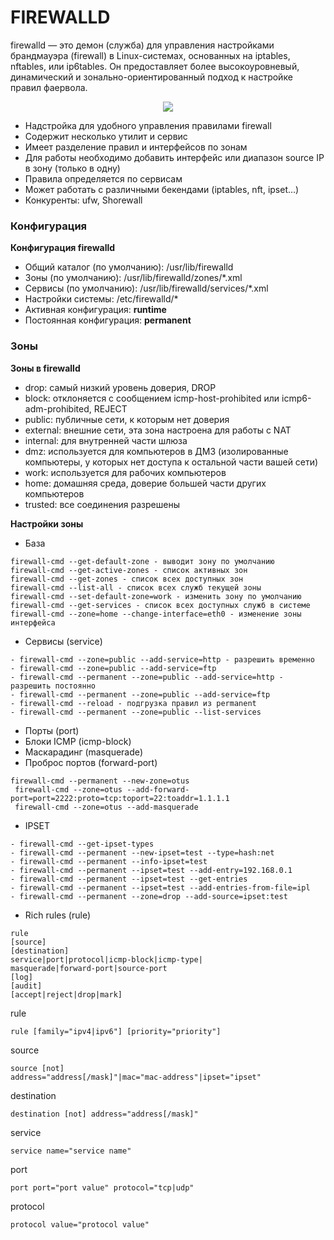 # FIREWALLD
firewalld — это демон (служба) для управления настройками брандмауэра (firewall) в Linux-системах, основанных на iptables, nftables, или ip6tables. Он предоставляет более высокоуровневый, динамический и зонально-ориентированный подход к настройке правил фаервола.     

<p align="center">
<image src="https://github.com/LLlMEJIb87/LINUX/blob/main/%D0%A1%D0%B5%D1%82%D1%8C/picture/firewalld.PNG">
</p>   

- Надстройка для удобного управления правилами firewall
- Содержит несколько утилит и сервис
- Имеет разделение правил и интерфейсов по зонам
- Для работы необходимо добавить интерфейс или диапазон source IP в зону (только в одну)
- Правила определяется по сервисам
- Может работать с различными бекендами (iptables, nft, ipset…)
- Конкуренты: ufw, Shorewall

### Конфигурация     
__Конфигурация firewalld__    
- Общий каталог (по умолчанию): /usr/lib/firewalld
- Зоны (по умолчанию): /usr/lib/firewalld/zones/*.xml
- Сервисы (по умолчанию): /usr/lib/firewalld/services/*.xml
- Настройки системы: /etc/firewalld/*
- Активная конфигурация: **runtime**
- Постоянная конфигурация: **permanent**

### Зоны    
__Зоны в firewalld__
- drop: самый низкий уровень доверия, DROP
- block: отклоняется с сообщением icmp-host-prohibited или icmp6-adm-prohibited, REJECT
- public: публичные сети, к которым нет доверия
- external: внешние сети, эта зона настроена для работы с NAT
- internal: для внутренней части шлюза
- dmz: используется для компьютеров в ДМЗ (изолированные компьютеры, у которых нет доступа к остальной части вашей сети)
- work: используется для рабочих компьютеров
- home: домашняя среда, доверие большей части других компьютеров
- trusted: все соединения разрешены

__Настройки зоны__  
- База
```
firewall-cmd --get-default-zone - выводит зону по умолчанию
firewall-cmd --get-active-zones - список активных зон
firewall-cmd --get-zones - список всех доступных зон
firewall-cmd --list-all - список всех служб текущей зоны
firewall-cmd --set-default-zone=work - изменить зону по умолчанию
firewall-cmd --get-services - список всех доступных служб в системе
firewall-cmd --zone=home --change-interface=eth0 - изменение зоны интерфейса
```   
- Сервисы (service)
```
- firewall-cmd --zone=public --add-service=http - разрешить временно
- firewall-cmd --zone=public --add-service=ftp
- firewall-cmd --permanent --zone=public --add-service=http - разрешить постоянно
- firewall-cmd --permanent --zone=public --add-service=ftp
- firewall-cmd --reload - подгрузка правил из permanent
- firewall-cmd --permanent --zone=public --list-services
```
- Порты (port)
- Блоки ICMP (icmp-block)
- Маскарадинг (masquerade)
- Проброс портов (forward-port)
```
firewall-cmd --permanent --new-zone=otus
 firewall-cmd --zone=otus --add-forward-port=port=2222:proto=tcp:toport=22:toaddr=1.1.1.1
 firewall-cmd --zone=otus --add-masquerade
```
- IPSET
```
- firewall-cmd --get-ipset-types
- firewall-cmd --permanent --new-ipset=test --type=hash:net
- firewall-cmd --permanent --info-ipset=test
- firewall-cmd --permanent --ipset=test --add-entry=192.168.0.1
- firewall-cmd --permanent --ipset=test --get-entries
- firewall-cmd --permanent --ipset=test --add-entries-from-file=ipl
- firewall-cmd --permanent --zone=drop --add-source=ipset:test
```
- Rich rules (rule)
```
rule
[source]
[destination]
service|port|protocol|icmp-block|icmp-type|
masquerade|forward-port|source-port
[log]
[audit]
[accept|reject|drop|mark]
```
rule
```
rule [family="ipv4|ipv6"] [priority="priority"]
```
source
```
source [not]
address="address[/mask]"|mac="mac-address"|ipset="ipset"
```
destination
```
destination [not] address="address[/mask]"
```
service
```
service name="service name"
```
port
```
port port="port value" protocol="tcp|udp"
```
protocol
```
protocol value="protocol value"
```

